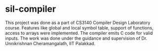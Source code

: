 # sil-compiler
This project was done as a part of CS3140 Compiler Design Laboratory course. Features like global and local symbol table, support of functions, access to arrays were implemented. The compiler emits C code for valid inputs. The work was done under the guidance and supervision of Dr. Unnikrishnan Cheramangalath, IIT Palakkad.
